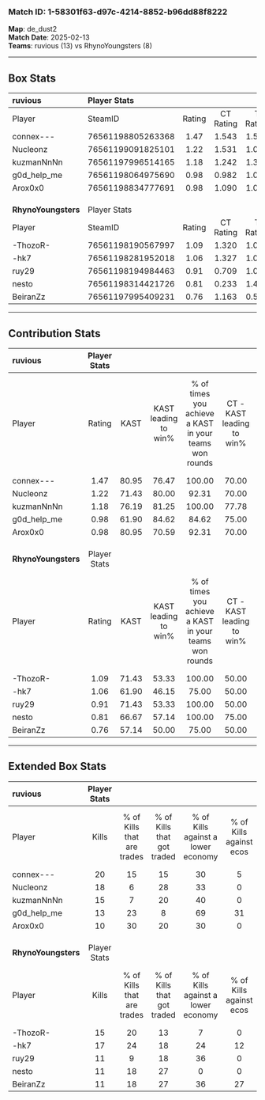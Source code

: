 ### Match ID: 1-58301f63-d97c-4214-8852-b96dd88f8222  
**Map**: de_dust2  
**Match Date**: 2025-02-13  
**Teams**: ruvious (13) vs RhynoYoungsters (8)  

---  

## Box Stats  

| **ruvious**         | Player Stats      |        |           |          |       |      |       |         |        |      |     |
| :- | :- | :-: | :-: | :-: | :-: | :-: | :-: | :-: | :-: | :-: | :-: |
| Player              | SteamID           | Rating | CT Rating | T Rating | KAST  | ADR  | Kills | Assists | Deaths | K/D  | HS% |
| connex---           | 76561198805263368 |  1.47  |   1.543   |  1.501   | 80.95 | 94.7 |  20   |    5    |   13   | 1.54 | 20  |
| Nucleonz            | 76561199091825101 |  1.22  |   1.531   |  1.054   | 71.43 | 82.1 |  18   |    4    |   15   | 1.20 | 50  |
| kuzmanNnNn          | 76561197996514165 |  1.18  |   1.242   |  1.309   | 76.19 | 81.0 |  15   |    4    |   13   | 1.15 | 80  |
| g0d_help_me         | 76561198064975690 |  0.98  |   0.982   |  1.033   | 61.90 | 67.4 |  13   |    4    |   12   | 1.08 | 38  |
| Arox0x0             | 76561198834777691 |  0.98  |   1.090   |  1.019   | 80.95 | 62.6 |  10   |    5    |   12   | 0.83 | 60  |
|                     |                   |        |           |          |       |      |       |         |        |      |     |
|                     |                   |        |           |          |       |      |       |         |        |      |     |
|                     |                   |        |           |          |       |      |       |         |        |      |     |
| **RhynoYoungsters** | Player Stats      |        |           |          |       |      |       |         |        |      |     |
| Player              | SteamID           | Rating | CT Rating | T Rating | KAST  | ADR  | Kills | Assists | Deaths | K/D  | HS% |
| -ThozoR-            | 76561198190567997 |  1.09  |   1.320   |  1.053   | 71.43 | 70.7 |  15   |    4    |   14   | 1.07 | 66  |
| -hk7                | 76561198281952018 |  1.06  |   1.327   |  1.041   | 61.90 | 84.6 |  17   |    2    |   17   | 1.00 | 52  |
| ruy29               | 76561198194984463 |  0.91  |   0.709   |  1.098   | 71.43 | 53.6 |  11   |    6    |   13   | 0.85 | 36  |
| nesto               | 76561198314421726 |  0.81  |   0.233   |  1.426   | 66.67 | 59.3 |  11   |    6    |   16   | 0.69 | 72  |
| BeiranZz            | 76561197995409231 |  0.76  |   1.163   |  0.546   | 57.14 | 65.8 |  11   |    5    |   16   | 0.69 | 63  |
---  

## Contribution Stats  

| **ruvious**         | Player Stats |       |                      |                                                        |                           |                                                             |                          |                                                            |
| :- | :-: | :-: | :-: | :-: | :-: | :-: | :-: | :-: |
| Player              |    Rating    | KAST  | KAST leading to win% | % of times you achieve a KAST in your teams won rounds | CT - KAST leading to win% | CT - % of times you achieve a KAST in your teams won rounds | T - KAST leading to win% | T - % of times you achieve a KAST in your teams won rounds |
| connex---           |     1.47     | 80.95 |        76.47         |                         100.00                         |           70.00           |                           100.00                            |          85.71           |                           100.00                           |
| Nucleonz            |     1.22     | 71.43 |        80.00         |                         92.31                          |           70.00           |                           100.00                            |          100.00          |                           83.33                            |
| kuzmanNnNn          |     1.18     | 76.19 |        81.25         |                         100.00                         |           77.78           |                           100.00                            |          85.71           |                           100.00                           |
| g0d_help_me         |     0.98     | 61.90 |        84.62         |                         84.62                          |           75.00           |                            85.71                            |          100.00          |                           83.33                            |
| Arox0x0             |     0.98     | 80.95 |        70.59         |                         92.31                          |           70.00           |                           100.00                            |          71.43           |                           83.33                            |
|                     |              |       |                      |                                                        |                           |                                                             |                          |                                                            |
|                     |              |       |                      |                                                        |                           |                                                             |                          |                                                            |
|                     |              |       |                      |                                                        |                           |                                                             |                          |                                                            |
| **RhynoYoungsters** | Player Stats |       |                      |                                                        |                           |                                                             |                          |                                                            |
| Player              |    Rating    | KAST  | KAST leading to win% | % of times you achieve a KAST in your teams won rounds | CT - KAST leading to win% | CT - % of times you achieve a KAST in your teams won rounds | T - KAST leading to win% | T - % of times you achieve a KAST in your teams won rounds |
| -ThozoR-            |     1.09     | 71.43 |        53.33         |                         100.00                         |           50.00           |                           100.00                            |          55.56           |                           100.00                           |
| -hk7                |     1.06     | 61.90 |        46.15         |                         75.00                          |           50.00           |                           100.00                            |          42.86           |                           60.00                            |
| ruy29               |     0.91     | 71.43 |        53.33         |                         100.00                         |           50.00           |                           100.00                            |          55.56           |                           100.00                           |
| nesto               |     0.81     | 66.67 |        57.14         |                         100.00                         |           75.00           |                           100.00                            |          50.00           |                           100.00                           |
| BeiranZz            |     0.76     | 57.14 |        50.00         |                         75.00                          |           50.00           |                           100.00                            |          50.00           |                           60.00                            |
---  

## Extended Box Stats  

| **ruvious**         | Player Stats |                            |                            |                                    |                         |                              |                                 |        |                             |                                     |                          |                               |                            |
| :- | :-: | :-: | :-: | :-: | :-: | :-: | :-: | :-: | :-: | :-: | :-: | :-: | :-: |
| Player              |    Kills     | % of Kills that are trades | % of Kills that got traded | % of Kills against a lower economy | % of Kills against ecos | % of Kills that are flawless | % of Kills that are close duels | Deaths | % of Deaths that get traded | % of Deaths against a lower economy | % of Deaths against ecos | % of Deaths that are flawless | % of Deaths that are close |
| connex---           |      20      |             15             |             15             |                 30                 |            5            |              80              |                0                |   13   |             15              |                 15                  |            0             |              62               |             15             |
| Nucleonz            |      18      |             6              |             28             |                 33                 |            0            |              56              |                6                |   15   |             27              |                 20                  |            0             |              73               |             0              |
| kuzmanNnNn          |      15      |             7              |             20             |                 40                 |            0            |              73              |                7                |   13   |             23              |                  8                  |            0             |              77               |             0              |
| g0d_help_me         |      13      |             23             |             8              |                 69                 |           31            |              69              |                8                |   12   |              8              |                  8                  |            0             |              83               |             8              |
| Arox0x0             |      10      |             30             |             20             |                 30                 |            0            |              60              |                0                |   12   |             25              |                 17                  |            0             |              50               |             17             |
|                     |              |                            |                            |                                    |                         |                              |                                 |        |                             |                                     |                          |                               |                            |
|                     |              |                            |                            |                                    |                         |                              |                                 |        |                             |                                     |                          |                               |                            |
|                     |              |                            |                            |                                    |                         |                              |                                 |        |                             |                                     |                          |                               |                            |
| **RhynoYoungsters** | Player Stats |                            |                            |                                    |                         |                              |                                 |        |                             |                                     |                          |                               |                            |
| Player              |    Kills     | % of Kills that are trades | % of Kills that got traded | % of Kills against a lower economy | % of Kills against ecos | % of Kills that are flawless | % of Kills that are close duels | Deaths | % of Deaths that get traded | % of Deaths against a lower economy | % of Deaths against ecos | % of Deaths that are flawless | % of Deaths that are close |
| -ThozoR-            |      15      |             20             |             13             |                 7                  |            0            |              73              |                7                |   14   |             21              |                 14                  |            0             |              71               |             7              |
| -hk7                |      17      |             24             |             18             |                 24                 |           12            |              65              |                0                |   17   |             24              |                 12                  |            0             |              82               |             0              |
| ruy29               |      11      |             9              |             18             |                 36                 |            0            |              64              |               18                |   13   |              8              |                 15                  |            0             |              69               |             0              |
| nesto               |      11      |             18             |             27             |                 0                  |            0            |              64              |               18                |   16   |             25              |                 19                  |            6             |              56               |             13             |
| BeiranZz            |      11      |             18             |             27             |                 36                 |           27            |              82              |                0                |   16   |             13              |                 19                  |            6             |              63               |             0              |

